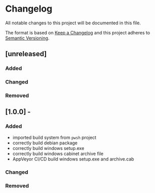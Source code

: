 # Changelog

All notable changes to this project will be documented in this file.

The format is based on [Keep a Changelog](http://keepachangelog.com/en/1.0.0/)
and this project adheres to [Semantic Versioning](http://semver.org/spec/v2.0.0.html).

## \[unreleased\]

### Added

### Changed

### Removed

## \[1.0.0\] -

### Added

-   imported build system from `pwsh` project
-   correctly build debian package
-   correctly build windows setup.exe
-   correctly build windows cabinet archive file
-	AppVeyor CI/CD build windows setup.exe and archive.cab

### Changed

### Removed
